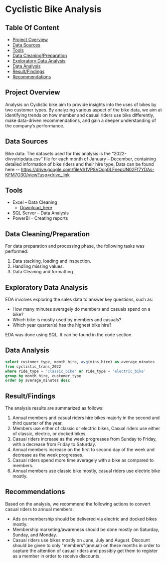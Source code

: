 
# Cyclistic Bike Analysis


## Table Of Content


- [Project Overview](#project-overview)
- [Data Sources](#data-sources)
- [Tools](#tools)
-	[Data Cleaning/Preparation](#data-cleaningpreparation)
-	[Exploratory Data Analysis](#exploratory-data-analysis)
-	[Data Analysis](#data-analysis)
-	[Result/Findings](result/findings)
-	[Recommendations](#recommendations)


## Project Overview
Analysis on Cyclistic bike aim to provide insights into the uses of bikes by two customer types. By analyzing various aspect of the bike data, we aim at identifying trends on how member and casual riders use bike differently, make data-driven recommendations, and gain a deeper understanding of the company’s performance.

## Data Sources
Bike data: The datasets used for this analysis is the “2022-divvytripdata.csv” file for each month of January – December, containing detailed information of bike riders and their hire type.
Data can be found here -- https://drive.google.com/file/d/1VP8VOcp0LFnepUN02Ff7YDAs-KFM7O3O/view?usp=drive_link

## Tools
- Excel – Data Cleaning 
  -	[Download_here](https://microsoft.com)
- SQL Server – Data Analysis
- PowerBI – Creating reports

## Data Cleaning/Preparation
For data preparation and processing phase, the following tasks was performed:
1. Data stacking, loading and inspection.
2. Handling missing values.
3. Data Cleaning and formatting

## Exploratory Data Analysis
EDA involves exploring the sales data to answer key questions, such as:

- How many minutes averagely do members and casuals spend on a bike?
- Which bike is mostly used by members and casuals?
- Which year quarter(s) has the highest bike hire?

EDA was done using SQL. It can be found in the code section. 
## Data Analysis

```sql
select customer_type, month_hire, avg(mins_hire) as average_minutes
from cyclistic_trans_2022
where ride_type = 'classic_bike' or ride_type = 'electric_bike'
group by month_hire, customer_type
order by average_minutes desc
```

## Result/Findings
The analysis results are summarized as follows:
1. Annual members and casual riders hire bikes majorly in the second and third quarter of the year.
2. Members use either of classic or electric bikes, Casual riders use either of classic, electric, or docked bikes.
3. Casual riders increase as the week progresses from Sunday to Friday, with a decrease from Friday to Saturday.
4. Annual members increase on the first to second day of the week and decrease as the week progresses.
5. Casual riders spend more time averagely with a bike as compared to members.
6. Annual members use classic bike mostly, casual riders use electric bike mostly.

## Recommendations
Based on the analysis, we recommend the following actions to convert casual riders to annual members:
-	Ads on membership should be delivered via electric and docked bikes mostly.
-	Membership marketing/awareness should be done mostly on Saturday, Sunday, and Monday.
- Casual riders use bikes mostly on June, July and August. Discount should be given to only "members"(annual) on these months in order to capture the attention of casual riders and possibly get them to register as a member in order to receive discounts. 


   




